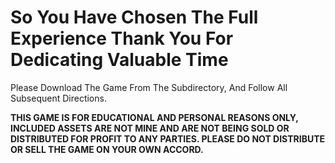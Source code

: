 # So You Have Chosen The Full Experience Thank You For Dedicating Valuable Time
Please Download The Game From The Subdirectory, And Follow All Subsequent Directions.

**THIS GAME IS FOR EDUCATIONAL AND PERSONAL REASONS ONLY, INCLUDED ASSETS ARE NOT MINE AND ARE NOT BEING SOLD OR DISTRIBUTED FOR PROFIT TO ANY PARTIES. PLEASE DO NOT DISTRIBUTE OR SELL THE GAME ON YOUR OWN ACCORD.**
